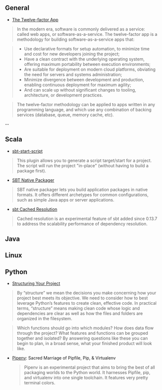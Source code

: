 ## General

 - [The Twelve-factor App](https://12factor.net/)
 
 >In the modern era, software is commonly delivered as a service: called web apps, or software-as-a-service. The twelve-factor app is a methodology for building software-as-a-service apps that:

 > - Use declarative formats for setup automation, to minimize time and cost for new developers joining the project;
 > - Have a clean contract with the underlying operating system, offering maximum portability between execution environments;
 > - Are suitable for deployment on modern cloud platforms, obviating the need for servers and systems administration;
 > - Minimize divergence between development and production, enabling continuous deployment for maximum agility;
 > - And can scale up without significant changes to tooling, architecture, or development practices.
 
 >The twelve-factor methodology can be applied to apps written in any programming language, and which use any combination of backing services (database, queue, memory cache, etc).



--

## Scala

 - [sbt-start-script](https://github.com/sbt/sbt-start-script)
 
 >This plugin allows you to generate a script target/start for a project. The script will run the project "in-place" (without having to build a package first).
 
 - [SBT Native Packager](https://github.com/sbt/sbt-native-packager)
 
 >SBT native packager lets you build application packages in native formats. It offers different archetypes for common configurations, such as simple Java apps or server applications.
 
 - [sbt Cached Resolution](http://www.scala-sbt.org/0.13/docs/Cached-Resolution.html)
 
 >Cached resolution is an experimental feature of sbt added since 0.13.7 to address the scalability performance of dependency resolution.

## Java

## Linux

## Python

 - [Structuring Your Project](http://docs.python-guide.org/en/latest/writing/structure/)
 
 >By “structure” we mean the decisions you make concerning how your project best meets its objective. We need to consider how to best leverage Python’s features to create clean, effective code. In practical terms, “structure” means making clean code whose logic and dependencies are clear as well as how the files and folders are organized in the filesystem.

   >Which functions should go into which modules? How does data flow through the project? What features and functions can be grouped together and isolated? By answering questions like these you can begin to plan, in a broad sense, what your finished product will look like.

 - [Pipenv](http://docs.pipenv.org/en/latest/): Sacred Marriage of Pipfile, Pip, & Virtualenv
 
   > Pipenv is an experimental project that aims to bring the best of all packaging worlds to the Python world. It harnesses Pipfile, pip, and virtualenv into one single toolchain. It features very pretty terminal colors.

